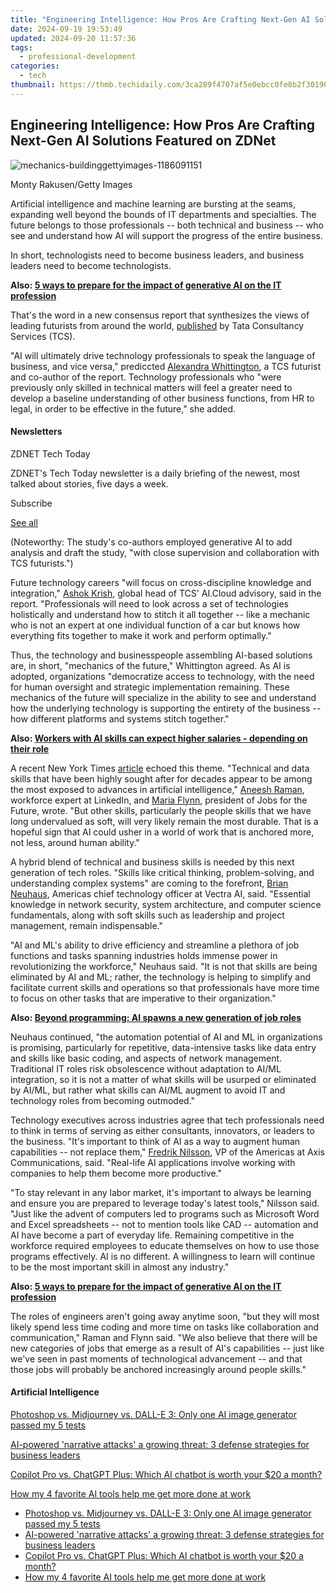 ```yaml
---
title: "Engineering Intelligence: How Pros Are Crafting Next-Gen AI Solutions Featured on ZDNet"
date: 2024-09-19 19:53:49
updated: 2024-09-20 11:57:36
tags:
  - professional-development
categories:
  - tech
thumbnail: https://thmb.techidaily.com/3ca289f4707af5e0ebcc0fe8b2f301906af8c014f3bb06033bb1a4fefba543ee.jpg
---
```


## Engineering Intelligence: How Pros Are Crafting Next-Gen AI Solutions Featured on ZDNet

![mechanics-buildinggettyimages-1186091151](https://www.zdnet.com/a/img/resize/fb37bc501644cffa69c15a17d2cd81883fd0be0c/2024/03/14/21fcf15b-d336-49af-8839-d789376b4762/mechanics-buildinggettyimages-1186091151.jpg?auto=webp&width=1280)

Monty Rakusen/Getty Images

Artificial intelligence and machine learning are bursting at the seams, expanding well beyond the bounds of IT departments and specialties. The future belongs to those professionals -- both technical and business -- who see and understand how AI will support the progress of the entire business. 

In short, technologists need to become business leaders, and business leaders need to become technologists. 

**Also: [5 ways to prepare for the impact of generative AI on the IT profession](https://www.zdnet.com/article/5-ways-to-prepare-for-the-impact-of-generative-ai-on-the-it-profession/)**

That's the word in a new consensus report that synthesizes the views of leading futurists from around the world, [published](https://www.tcs.com/content/dam/global-tcs/en/pdfs/who-we-are/worldwide/tcs-na/tcs-working-towards-the-future-v3.pdf) by Tata Consultancy Services (TCS). 

"AI will ultimately drive technology professionals to speak the language of business, and vice versa," prediccted [Alexandra Whittington](https://www.linkedin.com/in/alexandra-whittington-futurist/), a TCS futurist and co-author of the report. Technology professionals who "were previously only skilled in technical matters will feel a greater need to develop a baseline understanding of other business functions, from HR to legal, in order to be effective in the future," she added.

#### Newsletters

ZDNET Tech Today

ZDNET's Tech Today newsletter is a daily briefing of the newest, most talked about stories, five days a week.

 Subscribe

[See all](https://www.zdnet.com/newsletters/)

(Noteworthy: The study's co-authors employed generative AI to add analysis and draft the study, "with close supervision and collaboration with TCS futurists.")

Future technology careers "will focus on cross-discipline knowledge and integration," [Ashok Krish](https://www.tcs.com/insights/authors/ashok-krish), global head of TCS' AI.Cloud advisory, said in the report. "Professionals will need to look across a set of technologies holistically and understand how to stitch it all together -- like a mechanic who is not an expert at one individual function of a car but knows how everything fits together to make it work and perform optimally."

Thus, the technology and businesspeople assembling AI-based solutions are, in short, "mechanics of the future," Whittington agreed. As AI is adopted, organizations "democratize access to technology, with the need for human oversight and strategic implementation remaining. These mechanics of the future will specialize in the ability to see and understand how the underlying technology is supporting the entirety of the business -- how different platforms and systems stitch together."

**Also: [Workers with AI skills can expect higher salaries - depending on their role](https://www.zdnet.com/article/workers-with-ai-skills-can-expect-higher-salaries-depending-on-their-role/)**

A recent New York Times [article](https://www.nytimes.com/2024/02/14/opinion/ai-economy-jobs-colleges.html?smid=em-share) echoed this theme. "Technical and data skills that have been highly sought after for decades appear to be among the most exposed to advances in artificial intelligence," [Aneesh Raman](https://www.linkedin.com/in/aneeshraman/recent-activity/all/), workforce expert at LinkedIn, and [Maria Flynn](https://www.jff.org/staff/maria-flynn/), president of Jobs for the Future, wrote. "But other skills, particularly the people skills that we have long undervalued as soft, will very likely remain the most durable. That is a hopeful sign that AI could usher in a world of work that is anchored more, not less, around human ability."

A hybrid blend of technical and business skills is needed by this next generation of tech roles. "Skills like critical thinking, problem-solving, and understanding complex systems" are coming to the forefront, [Brian Neuhaus](https://www.linkedin.com/in/brianneuhaus/), Americas chief technology officer at Vectra AI, said. "Essential knowledge in network security, system architecture, and computer science fundamentals, along with soft skills such as leadership and project management, remain indispensable."

"AI and ML's ability to drive efficiency and streamline a plethora of job functions and tasks spanning industries holds immense power in revolutionizing the workforce," Neuhaus said. "It is not that skills are being eliminated by AI and ML; rather, the technology is helping to simplify and facilitate current skills and operations so that professionals have more time to focus on other tasks that are imperative to their organization."

**Also: [Beyond programming: AI spawns a new generation of job roles](https://www.zdnet.com/education/professional-development/beyond-programming-ai-spawns-a-new-generation-of-job-roles/)**

Neuhaus continued, "the automation potential of AI and ML in organizations is promising, particularly for repetitive, data-intensive tasks like data entry and skills like basic coding, and aspects of network management. Traditional IT roles risk obsolescence without adaptation to AI/ML integration, so it is not a matter of what skills will be usurped or eliminated by AI/ML, but rather what skills can AI/ML augment to avoid IT and technology roles from becoming outmoded."

Technology executives across industries agree that tech professionals need to think in terms of serving as either consultants, innovators, or leaders to the business. "It's important to think of AI as a way to augment human capabilities -- not replace them," [Fredrik Nilsson](https://www.linkedin.com/in/fredriknilsson2/), VP of the Americas at Axis Communications, said. "Real-life AI applications involve working with companies to help them become more productive."

"To stay relevant in any labor market, it's important to always be learning and ensure you are prepared to leverage today's latest tools," Nilsson said. "Just like the advent of computers led to programs such as Microsoft Word and Excel spreadsheets -- not to mention tools like CAD -- automation and AI have become a part of everyday life. Remaining competitive in the workforce required employees to educate themselves on how to use those programs effectively. AI is no different. A willingness to learn will continue to be the most important skill in almost any industry."

**Also: [5 ways to prepare for the impact of generative AI on the IT profession](https://www.zdnet.com/article/5-ways-to-prepare-for-the-impact-of-generative-ai-on-the-it-profession/)**

The roles of engineers aren't going away anytime soon, "but they will most likely spend less time coding and more time on tasks like collaboration and communication," Raman and Flynn said. "We also believe that there will be new categories of jobs that emerge as a result of AI's capabilities -- just like we've seen in past moments of technological advancement -- and that those jobs will probably be anchored increasingly around people skills."

#### Artificial Intelligence

[Photoshop vs. Midjourney vs. DALL-E 3: Only one AI image generator passed my 5 tests](https://www.zdnet.com/article/is-photoshops-new-text-to-image-as-good-as-midjourney-and-dall-e-we-test-it-and-see/ "Photoshop vs. Midjourney vs. DALL-E 3: Only one AI image generator passed my 5 tests")

[AI-powered 'narrative attacks' a growing threat: 3 defense strategies for business leaders](https://www.zdnet.com/article/ai-powered-narrative-attacks-a-growing-threat-3-defense-strategies-for-business-leaders/ "AI-powered 'narrative attacks' a growing threat: 3 defense strategies for business leaders")

[Copilot Pro vs. ChatGPT Plus: Which AI chatbot is worth your $20 a month?](https://www.zdnet.com/article/copilot-pro-vs-chatgpt-plus-which-is-ai-chatbot-is-worth-your-20-a-month/ "Copilot Pro vs. ChatGPT Plus: Which AI chatbot is worth your $20 a month?")

[How my 4 favorite AI tools help me get more done at work](https://www.zdnet.com/article/how-my-4-favorite-ai-tools-help-me-get-more-done-at-work/ "How my 4 favorite AI tools help me get more done at work")

* [Photoshop vs. Midjourney vs. DALL-E 3: Only one AI image generator passed my 5 tests](https://www.zdnet.com/article/is-photoshops-new-text-to-image-as-good-as-midjourney-and-dall-e-we-test-it-and-see/ "Photoshop vs. Midjourney vs. DALL-E 3: Only one AI image generator passed my 5 tests")
* [AI-powered 'narrative attacks' a growing threat: 3 defense strategies for business leaders](https://www.zdnet.com/article/ai-powered-narrative-attacks-a-growing-threat-3-defense-strategies-for-business-leaders/ "AI-powered 'narrative attacks' a growing threat: 3 defense strategies for business leaders")
* [Copilot Pro vs. ChatGPT Plus: Which AI chatbot is worth your $20 a month?](https://www.zdnet.com/article/copilot-pro-vs-chatgpt-plus-which-is-ai-chatbot-is-worth-your-20-a-month/ "Copilot Pro vs. ChatGPT Plus: Which AI chatbot is worth your $20 a month?")
* [How my 4 favorite AI tools help me get more done at work](https://www.zdnet.com/article/how-my-4-favorite-ai-tools-help-me-get-more-done-at-work/ "How my 4 favorite AI tools help me get more done at work")

<ins class="adsbygoogle"
     style="display:block"
     data-ad-format="autorelaxed"
     data-ad-client="ca-pub-7571918770474297"
     data-ad-slot="1223367746"></ins>



<ins class="adsbygoogle"
     style="display:block"
     data-ad-client="ca-pub-7571918770474297"
     data-ad-slot="8358498916"
     data-ad-format="auto"
     data-full-width-responsive="true"></ins>
